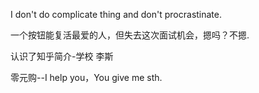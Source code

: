 I don't do complicate thing and don't procrastinate.

一个按钮能复活最爱的人，但失去这次面试机会，摁吗？不摁.

认识了知乎简介-学校 李斯

零元购--I help you，You give me sth.